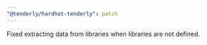 ```yaml
---
"@tenderly/hardhat-tenderly": patch
---
```


Fixed extracting data from libraries when libraries are not defined.
